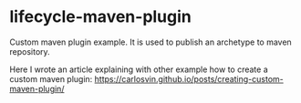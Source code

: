 # lifecycle-maven-plugin
Custom maven plugin example. It is used to publish an archetype to maven repository.

Here I wrote an article explaining with other example how to create a custom maven plugin: https://carlosvin.github.io/posts/creating-custom-maven-plugin/
